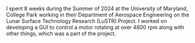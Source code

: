 I spent 8 weeks during the Summer of 2024 at the University of Maryland, College Park working in their Department of Aerospace Engineering on the Lunar Surface Technology Research (LuSTR) Project. I worked on developing a GUI to control a motor rotating at over 4800 rpm along with other things, which was a part of the project.

